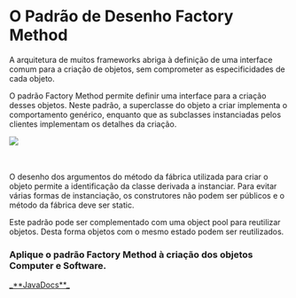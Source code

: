 <h1>O Padrão de Desenho Factory Method</h1>

A arquitetura de muitos frameworks abriga à definição de uma interface comum para a criação de objetos, sem comprometer as especificidades de cada objeto.

O padrão Factory Method permite definir uma interface para a criação desses objetos. Neste padrão, a superclasse do objeto a criar implementa o comportamento genérico, enquanto que as subclasses instanciadas pelos clientes implementam os detalhes da criação.

<img src='http://ec2-18-220-227-92.us-east-2.compute.amazonaws.com/static/files/FactoryPattern/resources/product.png'>

<br></br>
O desenho dos argumentos do método da fábrica utilizada para criar o objeto permite a identificação da classe derivada a instanciar. Para evitar várias formas de instanciação, os construtores não podem ser públicos e o método da fábrica deve ser static.

Este padrão pode ser complementado com uma object pool para reutilizar objetos. Desta forma objetos com o mesmo estado podem ser reutilizados.

<h3>Aplique o padrão Factory Method à criação dos objetos Computer e Software.</h3>
<a href='http://ec2-18-220-227-92.us-east-2.compute.amazonaws.com/static/files/FactoryPattern/doc/index.html'>
_**JavaDocs**_</a>    
